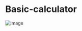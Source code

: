 # Basic-calculator


![image](https://user-images.githubusercontent.com/67794908/113829861-9dedc180-97a3-11eb-813d-f9bf728ffebc.png)
